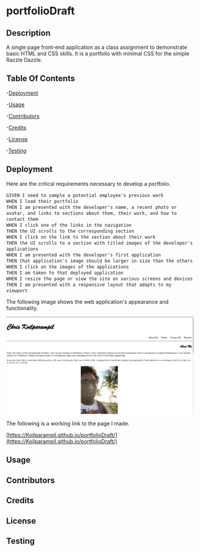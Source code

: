 # portfolioDraft

## Description
 A single page front-end application as a class assignment to demonstrate basic HTML and CSS skills. It is a portfolio with minimal CSS for the simple Razzle Dazzle.


## Table Of Contents

-[Deployment](#Deployment)

-[Usage](#Usage)

-[Contributors](#Contributors)

-[Credits](#Credits)

-[License](#License)

-[Testing](#Testing)

## Deployment 

Here are the critical requirements necessary to develop a portfolio.

```
GIVEN I need to sample a potential employee's previous work
WHEN I load their portfolio
THEN I am presented with the developer's name, a recent photo or avatar, and links to sections about them, their work, and how to contact them
WHEN I click one of the links in the navigation
THEN the UI scrolls to the corresponding section
WHEN I click on the link to the section about their work
THEN the UI scrolls to a section with titled images of the developer's applications
WHEN I am presented with the developer's first application
THEN that application's image should be larger in size than the others
WHEN I click on the images of the applications
THEN I am taken to that deployed application
WHEN I resize the page or view the site on various screens and devices
THEN I am presented with a responsive layout that adapts to my viewport
```
The following image shows the web application's appearance and functionality.

![The Portfolio Webpage with Heading, Nav Bar, about me section and A profile Picture.](assets/images/PortfolioExample.png)

The following is a working link to the page I made.

[https://Koilparampil.github.io/portfolioDraft/](https://Koilparampil.github.io/portfolioDraft/)
## Usage 

## Contributors

## Credits


## License


## Testing
